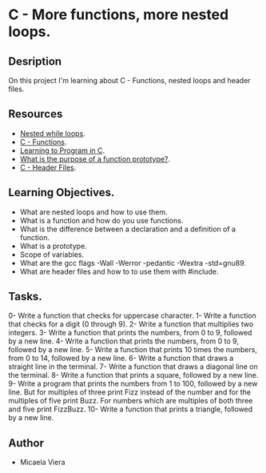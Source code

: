 # C - More functions, more nested loops.

## Desription

On this project I'm learning about C - Functions, nested loops and header files.

## Resources

* [Nested while loops](https://www.youtube.com/watch?v=Z3iGeQ1gIss).
* [C - Functions](http://www.tutorialspoint.com/cprogramming/c_functions.htm).
* [Learning to Program in C](https://www.youtube.com/watch?v=qMlnFwYdqIw).
* [What is the purpose of a function prototype?](https://www.geeksforgeeks.org/what-is-the-purpose-of-a-function-prototype/).
* [C - Header Files](https://www.geeksforgeeks.org/what-is-the-purpose-of-a-function-prototype/).

## Learning Objectives.

* What are nested loops and how to use them.
* What is a function and how do you use functions.
* What is the difference between a declaration and a definition of a function.
* What is a prototype.
* Scope of variables.
* What are the gcc flags -Wall -Werror -pedantic -Wextra -std=gnu89.
* What are header files and how to to use them with #include.

## Tasks.

0- Write a function that checks for uppercase character.
1- Write a function that checks for a digit (0 through 9).
2- Write a function that multiplies two integers.
3- Write a function that prints the numbers, from 0 to 9, followed by a new line.
4- Write a function that prints the numbers, from 0 to 9, followed by a new line.
5- Write a function that prints 10 times the numbers, from 0 to 14, followed by a new line.
6- Write a function that draws a straight line in the terminal.
7- Write a function that draws a diagonal line on the terminal.
8- Write a function that prints a square, followed by a new line.
9- Write a program that prints the numbers from 1 to 100, followed by a new line. But for multiples of three print Fizz instead of the number and for the multiples of five print Buzz. For numbers which are multiples of both three and five print FizzBuzz.
10- Write a function that prints a triangle, followed by a new line.

## Author

* Micaela Viera
